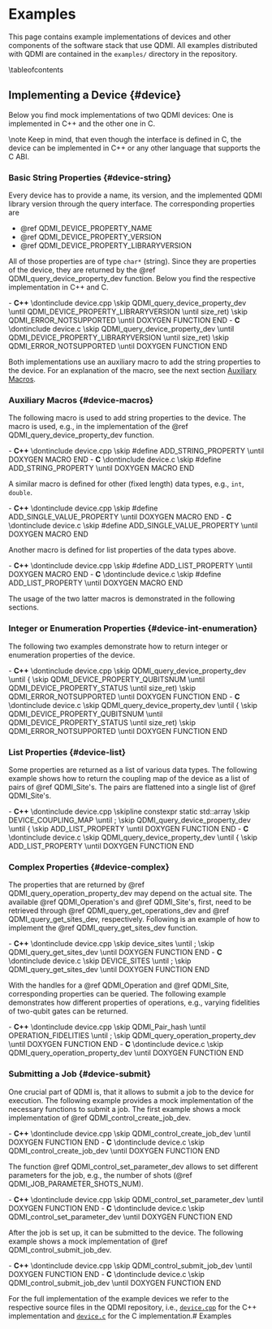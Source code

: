 # Examples

<!-- IMPORTANT: Keep the line above as the first line. -->

<!----------------------------------------------------------------------------
Copyright 2024 Munich Quantum Software Stack Project

Licensed under the Apache License, Version 2.0 with LLVM Exceptions (the
"License"); you may not use this file except in compliance with the License.
You may obtain a copy of the License at

https://github.com/Munich-Quantum-Software-Stack/QDMI/blob/develop/LICENSE

Unless required by applicable law or agreed to in writing, software
distributed under the License is distributed on an "AS IS" BASIS, WITHOUT
WARRANTIES OR CONDITIONS OF ANY KIND, either express or implied. See the
License for the specific language governing permissions and limitations under
the License.

SPDX-License-Identifier: Apache-2.0 WITH LLVM-exception
-------------------------------------------------------------------------- -->

<!-- This file is a static page and included in the ./CMakeLists.txt file. -->

This page contains example implementations of devices and other components of the software stack
that use QDMI. All examples distributed with QDMI are contained in the `examples/` directory in the
repository.

\tableofcontents

## Implementing a Device {#device}

Below you find mock implementations of two QDMI devices: One is implemented in C++ and the other one
in C.

\note Keep in mind, that even though the interface is defined in C, the device can be implemented in
C++ or any other language that supports the C ABI.

### Basic String Properties {#device-string}

Every device has to provide a name, its version, and the implemented QDMI library version through
the query interface. The corresponding properties are

- @ref QDMI_DEVICE_PROPERTY_NAME
- @ref QDMI_DEVICE_PROPERTY_VERSION
- @ref QDMI_DEVICE_PROPERTY_LIBRARYVERSION

All of those properties are of type `char*` (string). Since they are properties of the device, they
are returned by the @ref QDMI_query_device_property_dev function. Below you find the respective
implementation in C++ and C.

<!-- prettier-ignore-start -->
<div class="tabbed">
- <b class="tab-title">C++</b>
  \dontinclude device.cpp
  \skip QDMI_query_device_property_dev
  \until QDMI_DEVICE_PROPERTY_LIBRARYVERSION
  \until size_ret)
  \skip QDMI_ERROR_NOTSUPPORTED
  \until DOXYGEN FUNCTION END
- <b class="tab-title">C</b>
  \dontinclude device.c
  \skip QDMI_query_device_property_dev
  \until QDMI_DEVICE_PROPERTY_LIBRARYVERSION
  \until size_ret)
  \skip QDMI_ERROR_NOTSUPPORTED
  \until DOXYGEN FUNCTION END
</div>
<!-- prettier-ignore-end -->

Both implementations use an auxiliary macro to add the string properties to the device. For an
explanation of the macro, see the next section [Auxiliary Macros](#device-macros).

### Auxiliary Macros {#device-macros}

The following macro is used to add string properties to the device. The macro is used, e.g., in the
implementation of the @ref QDMI_query_device_property_dev function.

<!-- prettier-ignore-start -->
<div class="tabbed">
- <b class="tab-title">C++</b>
  \dontinclude device.cpp
  \skip #define ADD_STRING_PROPERTY
  \until DOXYGEN MACRO END
- <b class="tab-title">C</b>
  \dontinclude device.c
  \skip #define ADD_STRING_PROPERTY
  \until DOXYGEN MACRO END
</div>
<!-- prettier-ignore-end -->

A similar macro is defined for other (fixed length) data types, e.g., `int`, `double`.

<!-- prettier-ignore-start -->
<div class="tabbed">
- <b class="tab-title">C++</b>
  \dontinclude device.cpp
  \skip #define ADD_SINGLE_VALUE_PROPERTY
  \until DOXYGEN MACRO END
- <b class="tab-title">C</b>
  \dontinclude device.c
  \skip #define ADD_SINGLE_VALUE_PROPERTY
  \until DOXYGEN MACRO END
</div>
<!-- prettier-ignore-end -->

Another macro is defined for list properties of the data types above.

<!-- prettier-ignore-start -->
<div class="tabbed">
- <b class="tab-title">C++</b>
  \dontinclude device.cpp
  \skip #define ADD_LIST_PROPERTY
  \until DOXYGEN MACRO END
- <b class="tab-title">C</b>
  \dontinclude device.c
  \skip #define ADD_LIST_PROPERTY
  \until DOXYGEN MACRO END
</div>
<!-- prettier-ignore-end -->

The usage of the two latter macros is demonstrated in the following sections.

### Integer or Enumeration Properties {#device-int-enumeration}

The following two examples demonstrate how to return integer or enumeration properties of the
device.

<!-- prettier-ignore-start -->
<div class="tabbed">
- <b class="tab-title">C++</b>
  \dontinclude device.cpp
  \skip QDMI_query_device_property_dev
  \until {
  \skip QDMI_DEVICE_PROPERTY_QUBITSNUM
  \until QDMI_DEVICE_PROPERTY_STATUS
  \until size_ret)
  \skip QDMI_ERROR_NOTSUPPORTED
  \until DOXYGEN FUNCTION END
- <b class="tab-title">C</b>
  \dontinclude device.c
  \skip QDMI_query_device_property_dev
  \until {
  \skip QDMI_DEVICE_PROPERTY_QUBITSNUM
  \until QDMI_DEVICE_PROPERTY_STATUS
  \until size_ret)
  \skip QDMI_ERROR_NOTSUPPORTED
  \until DOXYGEN FUNCTION END
</div>
<!-- prettier-ignore-end -->

### List Properties {#device-list}

Some properties are returned as a list of various data types. The following example shows how to
return the coupling map of the device as a list of pairs of @ref QDMI_Site's. The pairs are
flattened into a single list of @ref QDMI_Site's.

<!-- prettier-ignore-start -->
<div class="tabbed">
- <b class="tab-title">C++</b>
  \dontinclude device.cpp
  \skipline constexpr static std::array<const CXX_QDMI_Site_impl_d *const, 20>
  \skip DEVICE_COUPLING_MAP
  \until ;
  \skip QDMI_query_device_property_dev
  \until {
  \skip ADD_LIST_PROPERTY
  \until DOXYGEN FUNCTION END
- <b class="tab-title">C</b>
  \dontinclude device.c
  \skip QDMI_query_device_property_dev
  \until {
  \skip ADD_LIST_PROPERTY
  \until DOXYGEN FUNCTION END
</div>
<!-- prettier-ignore-end -->

### Complex Properties {#device-complex}

The properties that are returned by @ref QDMI_query_operation_property_dev may depend on the actual
site. The available @ref QDMI_Operation's and @ref QDMI_Site's, first, need to be retrieved through
@ref QDMI_query_get_operations_dev and @ref QDMI_query_get_sites_dev, respectively. Following is an
example of how to implement the @ref QDMI_query_get_sites_dev function.

<!-- prettier-ignore-start -->
<div class="tabbed">
- <b class="tab-title">C++</b>
  \dontinclude device.cpp
  \skip device_sites
  \until ;
  \skip QDMI_query_get_sites_dev
  \until DOXYGEN FUNCTION END
- <b class="tab-title">C</b>
  \dontinclude device.c
  \skip DEVICE_SITES
  \until ;
  \skip QDMI_query_get_sites_dev
  \until DOXYGEN FUNCTION END
</div>
<!-- prettier-ignore-end -->

With the handles for a @ref QDMI_Operation and @ref QDMI_Site, corresponding properties can be
queried. The following example demonstrates how different properties of operations, e.g., varying
fidelities of two-qubit gates can be returned.

<!-- prettier-ignore-start -->
<div class="tabbed">
- <b class="tab-title">C++</b>
  \dontinclude device.cpp
  \skip QDMI_Pair_hash
  \until OPERATION_FIDELITIES
  \until ;
  \skip QDMI_query_operation_property_dev
  \until DOXYGEN FUNCTION END
- <b class="tab-title">C</b>
  \dontinclude device.c
  \skip QDMI_query_operation_property_dev
  \until DOXYGEN FUNCTION END
</div>
<!-- prettier-ignore-end -->

### Submitting a Job {#device-submit}

One crucial part of QDMI is, that it allows to submit a job to the device for execution. The
following example provides a mock implementation of the necessary functions to submit a job. The
first example shows a mock implementation of @ref QDMI_control_create_job_dev.

<!-- prettier-ignore-start -->
<div class="tabbed">
- <b class="tab-title">C++</b>
  \dontinclude device.cpp
  \skip QDMI_control_create_job_dev
  \until DOXYGEN FUNCTION END
- <b class="tab-title">C</b>
  \dontinclude device.c
  \skip QDMI_control_create_job_dev
  \until DOXYGEN FUNCTION END
</div>
<!-- prettier-ignore-end -->

The function @ref QDMI_control_set_parameter_dev allows to set different parameters for the job,
e.g., the number of shots (@ref QDMI_JOB_PARAMETER_SHOTS_NUM).

<!-- prettier-ignore-start -->
<div class="tabbed">
- <b class="tab-title">C++</b>
  \dontinclude device.cpp
  \skip QDMI_control_set_parameter_dev
  \until DOXYGEN FUNCTION END
- <b class="tab-title">C</b>
  \dontinclude device.c
  \skip QDMI_control_set_parameter_dev
  \until DOXYGEN FUNCTION END
</div>
<!-- prettier-ignore-end -->

After the job is set up, it can be submitted to the device. The following example shows a mock
implementation of @ref QDMI_control_submit_job_dev.

<!-- prettier-ignore-start -->
<div class="tabbed">
- <b class="tab-title">C++</b>
  \dontinclude device.cpp
  \skip QDMI_control_submit_job_dev
  \until DOXYGEN FUNCTION END
- <b class="tab-title">C</b>
  \dontinclude device.c
  \skip QDMI_control_submit_job_dev
  \until DOXYGEN FUNCTION END
</div>
<!-- prettier-ignore-end -->

For the full implementation of the example devices we refer to the respective source files in the
QDMI repository, i.e.,
[`device.cpp`](https://github.com/Munich-Quantum-Software-Stack/QDMI/blob/develop/examples/device/cxx/device.cpp)
for the C++ implementation and
[`device.c`](https://github.com/Munich-Quantum-Software-Stack/QDMI/blob/develop/examples/device/c/device.c)
for the C implementation.# Examples
